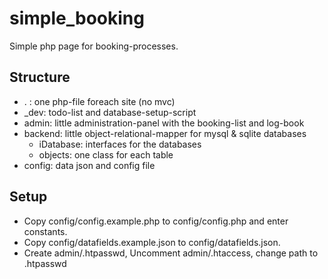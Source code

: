 simple_booking
==============

Simple php page for booking-processes.

Structure
---------

- . : one php-file foreach site (no mvc)
- _dev: todo-list and database-setup-script
- admin: little administration-panel with the booking-list and log-book
- backend: little object-relational-mapper for mysql & sqlite databases
	- iDatabase: interfaces for the databases
	- objects: one class for each table
- config: data json and config file

Setup
-----

- Copy config/config.example.php to config/config.php and enter constants.
- Copy config/datafields.example.json to config/datafields.json.
- Create admin/.htpasswd, Uncomment admin/.htaccess, change path to .htpasswd